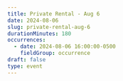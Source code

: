 ```yaml
---
title: Private Rental - Aug 6
date: 2024-08-06
slug: private-rental-aug-6
durationMinutes: 180
occurrences:
  - date: 2024-08-06 16:00:00-0500
    fieldGroup: occurrence
draft: false
type: event
---
```

